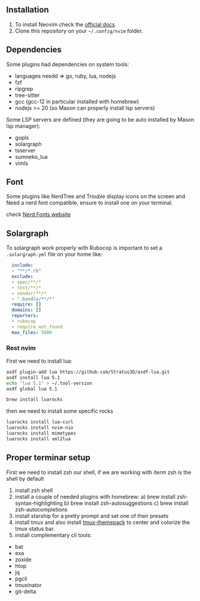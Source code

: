 ## Installation
1) To install Neovim check the [official docs](https://github.com/neovim/neovim/wiki/Installing-Neovim)
2) Clone this repository on your ```~/.config/nvim``` folder.

## Dependencies

Some plugins had dependencies on system tools:

- languages needd => go, ruby, lua, nodejs
- fzf
- ripgrep
- tree-sitter
- gcc (gcc-12 in particular installed with homebrew)
- nodejs >= 20 (so Mason can properly install lsp servers)

Some LSP servers are defined (they are going to be auto installed by Mason lsp manager):

- gopls
- solargraph
- tsserver
- sumneko_lua
- vimls

## Font

Some plugins like NerdTree and Trouble display icons on the screen and Need a nerd font compatible, ensure to install one on your terminal.

check [Nerd Fonts website](https://www.nerdfonts.com/)


## Solargraph

To solargraph work properly with Rubocop is important to set a `.solargraph.yml` file on your home like:

```yaml
  include:
  - "**/*.rb"
  exclude:
  - spec/**/*
  - test/**/*
  - vendor/**/*
  - ".bundle/**/*"
  require: []
  domains: []
  reporters:
  - rubocop
  - require_not_found
  max_files: 5000
```

### Rest nvim

First we need to install lua:

```bash
asdf plugin-add lua https://github.com/Stratus3D/asdf-lua.git
asdf install lua 5.1
echo "lua 5.1" > ~/.tool-version
asdf global lua 5.1

brew install luarocks
```
then we need to install some specific rocks

```bash
luarocks install lua-curl
luarocks install nvim-nio
luarocks install mimetypes
luarocks install xml2lua
```
## Proper terminar setup

First we need to install zsh our shell, if we are working with iterm zsh is the shell by default

1) install zsh shell
2) install a couple of needed plugins with homebrew:
    a) brew install zsh-syntax-highlighting
    b) brew install zsh-autosuggestions
    c) brew install zsh-autocompletions
3) install starship for a pretty prompt and set one of their presets
4) install tmux and also install [tmux-themepack](https://github.com/jimeh/tmux-themepack) to center and colorize the tmux status bar.
5) install complementary cli tools:
- bat
- exa
- zoxide
- htop
- jq
- pgcli
- tmuxinator
- git-delta
